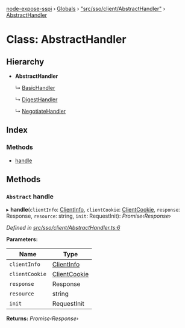 [node-expose-sspi](../README.md) › [Globals](../globals.md) › ["src/sso/client/AbstractHandler"](../modules/_src_sso_client_abstracthandler_.md) › [AbstractHandler](_src_sso_client_abstracthandler_.abstracthandler.md)

# Class: AbstractHandler

## Hierarchy

* **AbstractHandler**

  ↳ [BasicHandler](_src_sso_client_basichandler_.basichandler.md)

  ↳ [DigestHandler](_src_sso_client_digesthandler_.digesthandler.md)

  ↳ [NegotiateHandler](_src_sso_client_negotiatehandler_.negotiatehandler.md)

## Index

### Methods

* [handle](_src_sso_client_abstracthandler_.abstracthandler.md#abstract-handle)

## Methods

### `Abstract` handle

▸ **handle**(`clientInfo`: [ClientInfo](_src_sso_client_clientinfo_.clientinfo.md), `clientCookie`: [ClientCookie](_src_sso_client_clientcookie_.clientcookie.md), `response`: Response, `resource`: string, `init`: RequestInit): *Promise‹Response›*

*Defined in [src/sso/client/AbstractHandler.ts:6](https://github.com/jlguenego/node-expose-sspi/blob/927f02c/src/sso/client/AbstractHandler.ts#L6)*

**Parameters:**

Name | Type |
------ | ------ |
`clientInfo` | [ClientInfo](_src_sso_client_clientinfo_.clientinfo.md) |
`clientCookie` | [ClientCookie](_src_sso_client_clientcookie_.clientcookie.md) |
`response` | Response |
`resource` | string |
`init` | RequestInit |

**Returns:** *Promise‹Response›*

